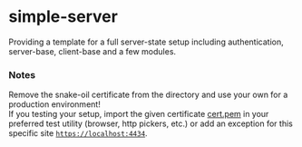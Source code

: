 # simple-server
Providing a template for a full server-state setup including authentication, server-base, client-base and a few modules.

### Notes
Remove the snake-oil certificate from the directory and use your own for a production environment! \
If you testing your setup, import the given certificate [cert.pem](cert.pem) in your preferred test utility (browser, http pickers, etc.) or add an exception for this specific site [`https://localhost:4434`](https://localhost:4434/api/v1/all).
